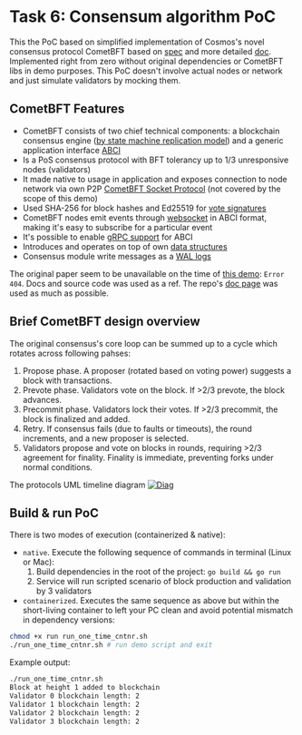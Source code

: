 # Task 6: Consensum algorithm PoC

This the PoC based on simplified implementation of Cosmos's novel consensus protocol CometBFT based on [spec](https://github.com/cometbft/cometbft/blob/main/spec/consensus/consensus.md) and more detailed [doc](https://docs.cometbft.com/v1.0/explanation/introduction/). Implemented right from zero without original dependencies or CometBFT libs in demo purposes.
This PoC doesn't involve actual nodes or network and just simulate validators by mocking them.

## CometBFT Features
* CometBFT consists of two chief technical components: a blockchain consensus engine ([by state machine replication model](https://en.wikipedia.org/wiki/State_machine_replication)) and a generic application interface [ABCI](https://docs.cometbft.com/v1.0/spec/abci/)
* Is a PoS consensus protocol with BFT tolerancy up to 1/3 unresponsive nodes (validators) 
* It made native to usage in application and exposes connection to node network via own P2P [CometBFT Socket Protocol](https://github.com/cometbft/knowledge-base/tree/main/p2p) (not covered by the scope of this demo)  
* Used SHA-256 for block hashes and Ed25519 for [vote signatures](https://github.com/cometbft/cometbft/blob/main/p2p/internal/nodekey/nodekey.go)
* CometBFT nodes emit events through [websocket](https://docs.cometbft.com/v1.0/explanation/core/subscription) in ABCI format, making it's easy to subscribe for a particular event
* It's possible to enable [gRPC support](https://docs.cometbft.com/v1.0/explanation/core/subscription) for ABCI
* Introduces and operates on top of own [data structures](https://docs.cometbft.com/v1.0/spec/core/data_structures)
* Consensus module write messages as a [WAL logs](https://docs.cometbft.com/v1.0/spec/consensus/wal.md)

The original paper seem to be unavailable on the time of [this demo](https://docs.cometbft.com/v1.0/spec/consensus/consensus-paper): `Error 404`. Docs and source code was used as a ref.
The repo's [doc page](https://github.com/cometbft/cometbft/blob/main/docs/explanation/introduction/README.md) was used as much as possible.

## Brief CometBFT design overview
The original consensus's core loop can be summed up to a cycle which rotates across following pahses:
1. Propose phase. A proposer (rotated based on voting power) suggests a block with transactions. 
2. Prevote phase. Validators vote on the block. If >2/3 prevote, the block advances. 
3. Precommit phase. Validators lock their votes. If >2/3 precommit, the block is finalized and added. 
4. Retry. If consensus fails (due to faults or timeouts), the round increments, and a new proposer is selected.
5. Validators propose and vote on blocks in rounds, requiring >2/3 agreement for finality. Finality is immediate, preventing forks under normal conditions.

The protocols UML timeline diagram
[![Diag](https://mermaid.ink/img/pako:eNqdlVFv0zAQx7-K5adUS0vsNFmJxKQNxHiAUm2oD1AejHM0Zq0dHKfbmPbdcepkSdeipfQpyf3-d-d_bd8D5ioFnOACfpcgObwTbKnZeiGR_eVMG8FFzqRBU8QKNAVzq_TNfnRWRWda5aoAjbw5W4mUGaUH--icVOwTgcgBhO4i9AAS7iLhQjpoOjw7myboPE2_aCYLxo1Q0jN3xEfmjtb9TJUBpDa2VYt-ALHMDHqDAuRdgoRCFIMm20qpHL23-YHxDP1YKX6DPBgtR34jI3XKpvYsQZdgGiu8TnQ2dOFrA7mttsA1tMBdZtt9Hbmo6nk7BVyKKzCllujC9dPpZDfTnFSpYGNX-wT5TjV4RtLeZNiHnJNhXb-z2q1ogf1GX3wj323I6BI6Sjqs-zlaGQ7r_voqD7rF1XotTD-_-rFhP_awZ05Wr8C9HOFbb_VB715S7-1be-rcnn2-tu3GtcBbJQuQRVl4A3RGX4WIZ8BvWo6tTMugc54J2EDaxjun7DzPQab1GTDKPfCMCbmPV6YexdMj-fAY3lnhNsLJid9aPoVb97V7JezdV59Lk5cmsbyrxQzK6k2FWJpauzpqWBVg5a2ph5u5UqVMq17szaLv_7O4hl_AzbP6sv73tg_tFT2rzoSwF3lrE_oIcmmylnEH8iWI9oHCf0LYx2vQayZSOwUfKskCmwzW9tKoVpkyO-7seh4tx0qjru8lx0m1_X2sVbnMcPKTWY99XOZ2EjXzs0HsrPqqVPcVJw_4DieERqM4nFBKTsfBKaVx7ON7nAzJJBwF0XgcTWIyIfE4iB99_Gebgoxi-joKg0kQjGkcRePIx5AKO_0-uRm-HeWPfwHQwE--?type=png)](https://mermaid.live/edit#pako:eNqdlVFv0zAQx7-K5adUS0vsNFmJxKQNxHiAUm2oD1AejHM0Zq0dHKfbmPbdcepkSdeipfQpyf3-d-d_bd8D5ioFnOACfpcgObwTbKnZeiGR_eVMG8FFzqRBU8QKNAVzq_TNfnRWRWda5aoAjbw5W4mUGaUH--icVOwTgcgBhO4i9AAS7iLhQjpoOjw7myboPE2_aCYLxo1Q0jN3xEfmjtb9TJUBpDa2VYt-ALHMDHqDAuRdgoRCFIMm20qpHL23-YHxDP1YKX6DPBgtR34jI3XKpvYsQZdgGiu8TnQ2dOFrA7mttsA1tMBdZtt9Hbmo6nk7BVyKKzCllujC9dPpZDfTnFSpYGNX-wT5TjV4RtLeZNiHnJNhXb-z2q1ogf1GX3wj323I6BI6Sjqs-zlaGQ7r_voqD7rF1XotTD-_-rFhP_awZ05Wr8C9HOFbb_VB715S7-1be-rcnn2-tu3GtcBbJQuQRVl4A3RGX4WIZ8BvWo6tTMugc54J2EDaxjun7DzPQab1GTDKPfCMCbmPV6YexdMj-fAY3lnhNsLJid9aPoVb97V7JezdV59Lk5cmsbyrxQzK6k2FWJpauzpqWBVg5a2ph5u5UqVMq17szaLv_7O4hl_AzbP6sv73tg_tFT2rzoSwF3lrE_oIcmmylnEH8iWI9oHCf0LYx2vQayZSOwUfKskCmwzW9tKoVpkyO-7seh4tx0qjru8lx0m1_X2sVbnMcPKTWY99XOZ2EjXzs0HsrPqqVPcVJw_4DieERqM4nFBKTsfBKaVx7ON7nAzJJBwF0XgcTWIyIfE4iB99_Gebgoxi-joKg0kQjGkcRePIx5AKO_0-uRm-HeWPfwHQwE--)

## Build & run PoC
There is two modes of execution (containerized & native):
* `native`. Execute the following sequence of commands in terminal (Linux or Mac):
    1. Build dependencies in the root of the project: `go build && go run`
    2. Service will run scripted scenario of block production and validation by 3 validators  
* `containerized`. Executes the same sequence as above but within the short-living container to left your PC clean and avoid potential mismatch in dependency versions:
```bash
chmod +x run run_one_time_cntnr.sh
./run_one_time_cntnr.sh # run demo script and exit
```

Example output:
```bash
./run_one_time_cntnr.sh 
Block at height 1 added to blockchain
Validator 0 blockchain length: 2
Validator 1 blockchain length: 2
Validator 2 blockchain length: 2
Validator 3 blockchain length: 2
```

